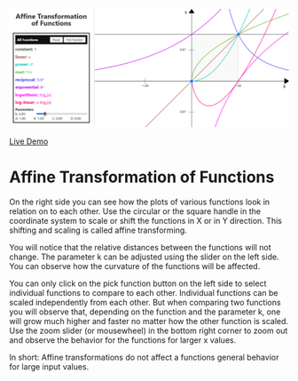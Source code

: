 ![Screenshot of the app](preview.png)

[Live Demo](https://static.laszlokorte.de/affine-transformed-functions/)

# Affine Transformation of Functions

On the right side you can see how the plots of various functions look in relation on to each other. Use the circular or the square handle in the coordinate system to scale or shift the functions in X or in Y direction. This shifting and scaling is called affine transforming.

You will notice that the relative distances between the functions will not change. The parameter k can be adjusted using the slider on the left side. You can observe how the curvature of the functions will be affected.

You can only click on the pick function button on the left side to select individual functions to compare to each other. Individual functions can be scaled independently from each other. But when comparing two functions you will observe that, depending on the function and the parameter k, one will grow much higher and faster no matter how the other function is scaled. Use the zoom slider (or mousewheel) in the bottom right corner to zoom out and observe the behavior for the functions for larger x values.

In short: Affine transformations do not affect a functions general behavior for large input values.